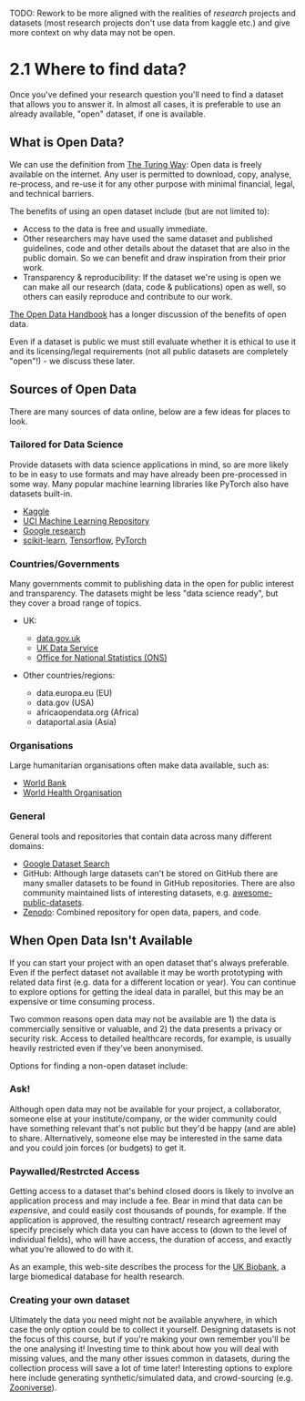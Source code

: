 TODO: Rework to be more aligned with the realities of _research_ projects and datasets (most research projects don't use data from kaggle etc.) and give more context on why data may not be open.

# 2.1 Where to find data?

Once you've defined your research question you'll need to find a dataset that allows you to answer it. In almost all cases, it is preferable to use an already available, "open" dataset, if one is available.


## What is Open Data?

We can use the definition from [The Turing Way](https://the-turing-way.netlify.app/reproducible-research/open/open-data.html): Open data is freely available on the internet. Any user is permitted to download, copy, analyse, re-process, and re-use it for any other purpose with minimal financial, legal, and technical barriers.

The benefits of using an open dataset include (but are not limited to):

- Access to the data is free and usually immediate.
- Other researchers may have used the same dataset and published guidelines, code and other details about the dataset that are also in the public domain. So we can benefit and draw inspiration from their prior work.
- Transparency & reproducibility: If the dataset we're using is open we can make all our research (data, code & publications) open as well, so others can easily reproduce and contribute to our work.

[The Open Data Handbook](https://opendatahandbook.org/guide/en/why-open-data/) has a longer discussion of the benefits of open data.

Even if a dataset is public we must still evaluate whether it is ethical to use it and its licensing/legal requirements (not all public datasets are completely "open"!) - we discuss these later.

## Sources of Open Data

There are many sources of data online, below are a few ideas for places to look.

### Tailored for Data Science

Provide datasets with data science applications in mind, so are more likely to be in easy to use formats and may have already been pre-processed in some way. Many popular machine learning libraries like PyTorch also have datasets built-in. 

  - [Kaggle](https://www.kaggle.com/datasets)
  - [UCI Machine Learning Repository](https://archive.ics.uci.edu/ml/index.php)
  - [Google research](https://research.google/tools/datasets/)
  - [scikit-learn](https://scikit-learn.org/stable/datasets/toy_dataset.html), [Tensorflow](https://www.tensorflow.org/datasets), [PyTorch](https://pytorch.org/vision/stable/datasets.html)


### Countries/Governments

Many governments commit to publishing data in the open for public interest and transparency. The datasets might be less "data science ready", but they cover a broad range of topics.

- UK:
  -  [data.gov.uk](https://data.gov.uk/)
  - [UK Data Service](https://www.ukdataservice.ac.uk/)
  -  [Office for National Statistics (ONS)](https://www.ons.gov.uk/)
  
- Other countries/regions:
  - data.europa.eu (EU)
  - data.gov (USA)
  - africaopendata.org (Africa)
  - dataportal.asia (Asia)

### Organisations

Large humanitarian organisations often make data available, such as:

  - [World Bank](https://microdata.worldbank.org/index.php/home)
  - [World Health Organisation](https://www.who.int/data/collections)


### General

General tools and repositories that contain data across many different domains:

   - [Google Dataset Search](https://datasetsearch.research.google.com/)
   - GitHub: Although large datasets can't be stored on GitHub there are many smaller datasets to be found in GitHub repositories. There are also community maintained lists of interesting datasets, e.g. [awesome-public-datasets](https://github.com/awesomedata/awesome-public-datasets).
   - [Zenodo](https://zenodo.org/): Combined repository for open data, papers, and code.



## When Open Data Isn't Available

If you can start your project with an open dataset that's always preferable. Even if the perfect dataset not available it may be worth prototyping with related data first (e.g. data for a different location or year). You can continue to explore options for getting the ideal data in parallel, but this may be an expensive or time consuming process.

Two common reasons open data may not be available are 1) the data is commercially sensitive or valuable, and 2) the data presents a privacy or security risk. Access to detailed healthcare records, for example, is usually heavily restricted even if they've been anonymised.

Options for finding a non-open dataset include:

### Ask!

Although open data may not be available for your project, a collaborator, someone else at your institute/company, or the wider community could have something relevant that's not public but they'd be happy (and are able) to share. Alternatively, someone else may be interested in the same data and you could join forces (or budgets) to get it. 

### Paywalled/Restrcted Access

Getting access to a dataset that's behind closed doors is likely to involve an application process and may include a fee. Bear in mind that data can be _expensive_, and could easily cost thousands of pounds, for example. If the application is approved, the resulting contract/ research agreement may specify precisely which data you can have access to (down to the level of individual fields), who will have access, the duration of access, and exactly what you're allowed to do with it.

As an example, this web-site describes the process for the [UK Biobank](https://www.ukbiobank.ac.uk/enable-your-research), a large biomedical database for health research.


### Creating your own dataset

Ultimately the data you need might not be available anywhere, in which case the only option could be to collect it yourself. Designing datasets is not the focus of this course, but if you're making your own remember you'll be the one analysing it! Investing time to think about how you will deal with missing values, and the many other issues common in datasets, during the collection process will save a lot of time later! Interesting options to explore here include generating synthetic/simulated data, and crowd-sourcing (e.g. [Zooniverse](https://www.zooniverse.org/)).


